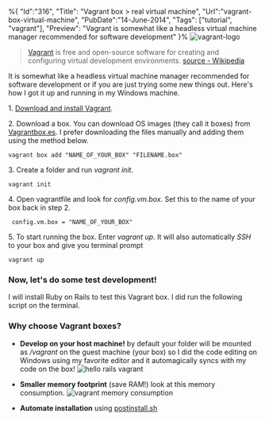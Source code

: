 %{
    "Id":"316",
    "Title": "Vagrant box > real virtual machine",
    "Url":"vagrant-box-virtual-machine",
    "PubDate":"14-June-2014",
	"Tags": ["tutorial", "vagrant"],
	"Preview": "Vagrant is somewhat like a headless virtual machine manager recommended for software development"
}%
![vagrant-logo](http://static.kimerran.com/img/blog/vagrant-logo.png)
> [Vagrant][1] is free and open-source software for creating and configuring virtual development environments. [source - Wikipedia][2]

It is somewhat like a headless virtual machine manager recommended for software development or if you are just trying some new things out. Here's how I got it up and running in my Windows machine.

1\. [Download and install Vagrant][3].

2\. Download a box. You can download OS images (they call it boxes) from [Vagrantbox.es][4]. I prefer downloading the files manually and adding them using the method below.
```
vagrant box add "NAME_OF_YOUR_BOX" "FILENAME.box"
```
3\. Create a folder and run _vagrant init_.
```
vagrant init
```
4\. Open vagrantfile and look for _config.vm.box_. Set this to the name of your box back in step 2.
```
 config.vm.box = "NAME_OF_YOUR_BOX"
```
5\. To start running the box. Enter _vagrant up_. It will also automatically _SSH_ to your box and give you terminal prompt
```
vagrant up
```


### Now, let's do some test development!

I will install Ruby on Rails to test this Vagrant box. I did run the following script on the terminal.
<script src="https://gist.github.com/kimerran/848a3b218cbf2fa7e337.js"></script>


### Why choose Vagrant boxes?
- __Develop on your host machine!__ by default your folder will be mounted as _/vagrant_ on the guest machine (your box) so I did the code editing on Windows using my favorite editor and it automagically syncs with my code on the box!
![hello rails vagrant](http://static.kimerran.com/img/blog/hello-rails-vagrant.GIF)

- __Smaller memory footprint__ (save RAM!) look at this memory consumption. 
![vagrant memory consumption](http://static.kimerran.com/img/blog/memory-vagrant.GIF)

- __Automate installation__ using [postinstall.sh][5]

[1]:http://www.vagrantup.com/
[2]:http://en.wikipedia.org/wiki/Vagrant_(software)
[3]:http://www.vagrantup.com/downloads.html
[4]:http://www.vagrantbox.es/
[5]:https://gist.github.com/kimerran/800e879ed0c2c85e8879